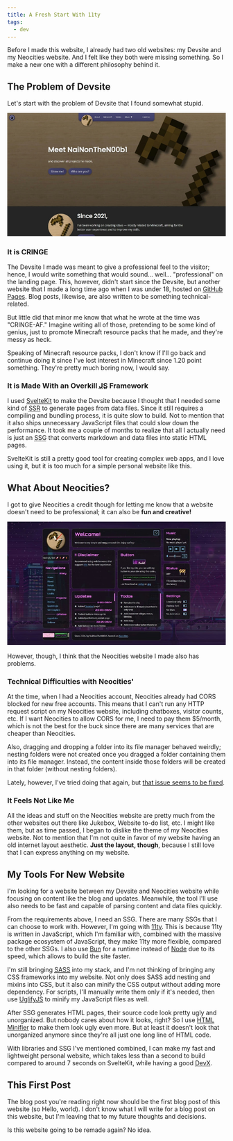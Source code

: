 ```yaml
---
title: A Fresh Start With 11ty
tags:
  - dev
---
```


Before I made this website, I already had two old websites: my Devsite and my Neocities website. And I felt like they both were missing something. So I make a new one with a different philosophy behind it.

## The Problem of Devsite

Let's start with the problem of Devsite that I found somewhat stupid.

![An Image of Devsite](devsite.jpg)

### It is **CRINGE**

The Devsite I made was meant to give a professional feel to the visitor; hence, I would write something that would sound... well... "professional" on the landing page. This, however, didn't start since the Devsite, but another website that I made a long time ago when I was under 18, hosted on [GitHub Pages](https://pages.github.com). Blog posts, likewise, are also written to be something technical-related.

But little did that minor me know that what he wrote at the time was "CRINGE-AF." Imagine writing all of those, pretending to be some kind of genius, just to promote Minecraft resource packs that he made, and they're messy as heck.

<aside><p>Speaking of Minecraft resource packs, I don't know if I'll go back and continue doing it since I've lost interest in Minecraft since 1.20 point something. They're pretty much boring now, I would say.</p></aside>

### It is Made With an Overkill <abbr title="JavaScript">JS</abbr> Framework 

I used [SvelteKit](https://kit.svelte.dev) to make the Devsite because I thought that I needed some kind of <abbr title="Server-Side Rendering">SSR</abbr> to generate pages from data files. Since it still requires a compiling and bundling process, it is quite slow to build. Not to mention that it also ships unnecessary JavaScript files that could slow down the performance. It took me a couple of months to realize that all I actually need is just an <abbr title="Static Site Generator">SSG</abbr> that converts markdown and data files into static HTML pages.

SvelteKit is still a pretty good tool for creating complex web apps, and I love using it, but it is too much for a simple personal website like this.

## What About Neocities?

<aside><p>I got to give Neocities a credit though for letting me know that a website doesn't need to be professional; it can also be <strong>fun and creative!</strong></p></aside>

![An Image of Neocities Website](neocities.jpg)

However, though, I think that the Neocities website I made also has problems.

### Technical Difficulties with Neocities'

At the time, when I had a Neocities account, Neocities already had CORS blocked for new free accounts. This means that I can't run any HTTP request script on my Neocities website, including chatboxes, visitor counts, etc. If I want Neocities to allow CORS for me, I need to pay them $5/month, which is not the best for the buck since there are many services that are cheaper than Neocities.

Also, dragging and dropping a folder into its file manager behaved weirdly; nesting folders were not created once you dragged a folder containing them into its file manager. Instead, the content inside those folders will be created in that folder (without nesting folders).

Lately, however, I've tried doing that again, but [that issue seems to be fixed](https://github.com/neocities/neocities/issues/491).

### It Feels Not Like **Me**

All the ideas and stuff on the Neocities website are pretty much from the other websites out there like Jukebox, Website to-do list, etc. I might like them, but as time passed, I began to dislike the theme of my Neocities website. Not to mention that I'm not quite in favor of my website having an old internet layout aesthetic. **Just the layout, though**, because I still love that I can express anything on my website.

## My Tools For New Website

I'm looking for a website between my Devsite and Neocities website while focusing on content like the blog and updates. Meanwhile, the tool I'll use also needs to be fast and capable of parsing content and data files quickly.

From the requirements above, I need an SSG. There are many SSGs that I can choose to work with. However, I'm going with [11ty](https://11ty.dev). This is because 11ty is written in JavaScript, which I'm familiar with, combined with the massive package ecosystem of JavaScript, they make 11ty more flexible, compared to the other SSGs. I also use [Bun](https://bun.sh) for a runtime instead of [Node](https://nodejs.org) due to its speed, which allows to build the site faster.

I'm still bringing <abbr title="Syntactically Awesome Stylesheet"><a href="https://sass-lang.com">SASS</a></abbr> into my stack, and I'm not thinking of bringing any CSS frameworks into my website. Not only does SASS add nesting and mixins into CSS, but it also can minify the CSS output without adding more dependency. For scripts, I'll manually write them only if it's needed, then use [UglifyJS](https://www.npmjs.com/package/uglify-js) to minify my JavaScript files as well.

After SSG generates HTML pages, their source code look pretty ugly and unorganized. But nobody cares about how it looks, right? So I use [HTML Minifier](https://www.npmjs.com/package/html-minifier) to make them look ugly even more. But at least it doesn't look that unorganized anymore since they're all just one long line of HTML code.

With libraries and SSG I've mentioned combined, I can make my fast and lightweight personal website, which takes less than a second to build compared to around 7 seconds on SvelteKit, while having a good <abbr title="Developer Experience">DevX</abbr>.

## This First Post

The blog post you're reading right now should be the first blog post of this website (so Hello, world). I don't know what I will write for a blog post on this website, but I'm leaving that to my future thoughts and decisions.

Is this website going to be remade again? No idea.